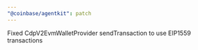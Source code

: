 ```yaml
---
"@coinbase/agentkit": patch
---
```


Fixed CdpV2EvmWalletProvider sendTransaction to use EIP1559 transactions

